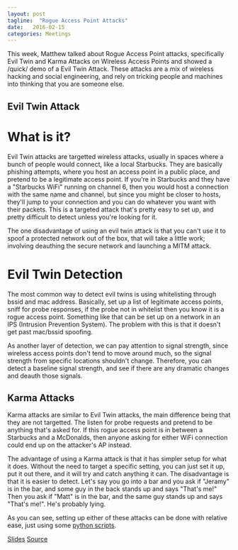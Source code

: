 ```yaml
---
layout: post
tagline:  "Rogue Access Point Attacks"
date:   2016-02-15
categories: Meetings
---
```


This week, Matthew talked about Rogue Access Point attacks, specifically Evil Twin and Karma Attacks on Wireless Access Points and showed a /quick/ demo of a Evil Twin Attack. These attacks are a mix of wireless hacking and social engineering, and rely on tricking people and machines into thinking that you are someone else.

## Evil Twin Attack

# What is it?

Evil Twin attacks are targetted wireless attacks, usually in spaces where a bunch of people would connect, like a local Starbucks. They are basically phishing attempts, where you host an access point in a public place, and pretend to be a legitimate access point. If you're in Starbucks and they have a "Starbucks WiFi" running on channel 6, then you would host a connection with the same name and channel, but since you might be closer to hosts, they'll jump to your connection and you can do whatever you want with their packets. This is a targeted attack that's pretty easy to set up, and pretty difficult to detect unless you're looking for it.

The one disadvantage of using an evil twin attack is that you can't use it to spoof a protected network out of the box, that will take a little work; involving deauthing the secure network and launching a MITM attack.

# Evil Twin Detection

The most common way to detect evil twins is using whitelisting through bssid and mac address. Basically, set up a list of legitimate access points, sniff for probe responses, if the probe not in whitelist then you know it is a rogue access point. Something like that can be set up on a network in an IPS (Intrusion Prevention System). The problem with this is that it doesn't get past mac/bssid spoofing.

As another layer of detection, we can pay attention to signal strength, since wireless access points don't tend to move around much, so the signal strength from specific locations shouldn't change. Therefore, you can detect a baseline signal strength, and see if there are any dramatic changes and deauth those signals.

## Karma Attacks

Karma attacks are similar to Evil Twin attacks, the main difference being that they are not targetted. The listen for probe requests and pretend to be anything that's asked for. If this rogue access point is in between a Starbucks and a McDonalds, then anyone asking for either WiFi connection could end up on the attacker's AP instead.

The advantage of using a Karma attack is that it has simpler setup for what it does. Without the need to target a specific setting, you can just set it up, put it out there, and it will try and catch anything it can. The disadvantage is that it is easier to detect. Let's say you go into a bar and you ask if "Jeramy" is in the bar, and some guy in the back stands up and says "That's me!" Then you ask if "Matt" is in the bar, and the same guy stands up and says "That's me!". He's probably lying.


As you can see, setting up either of these attacks can be done with relative ease, just using some [python scripts][scripts].

[Slides](/assets/powerpoints/eviltwin.pptx)
[Source][source]



[source]: http://www.irongeek.com/i.php?page=videos/bsideshuntsville2016/101-slaying-rogue-access-points-with-python-and-cheap-hardware-gabriel-ryan
[slides]: https://drive.google.com/file/d/0B6SAWzcUht5YLWlQcEJLRkVQOXlGYklmQzBVc0preTRhTExV/view?usp=sharing
[scripts]: https://github.com/s0lst1c3/evil_twin